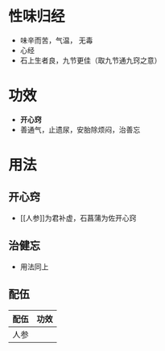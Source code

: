 # 性味归经
- 味辛而苦，气温， 无毒
- 心经
- 石上生者良，九节更佳（取九节通九窍之意）
# 功效
- **开心窍**
- 善通气，止遗尿，安胎除烦闷，治善忘
# 用法
## 开心窍
- [[人参]]为君补虚，石菖蒲为佐开心窍
## 治健忘
- 用法同上
## 配伍
| 配伍 | 功效 |
| ---- | ---- |
| 人参 |       |